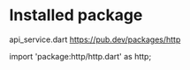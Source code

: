 # Installed package

api_service.dart
https://pub.dev/packages/http

import 'package:http/http.dart' as http;
